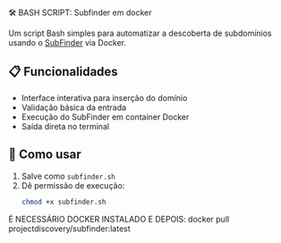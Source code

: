  🛠️ BASH SCRIPT: Subfinder em docker

Um script Bash simples para automatizar a descoberta de subdomínios usando o [SubFinder](https://github.com/projectdiscovery/subfinder) via Docker.

## 📋 Funcionalidades
- Interface interativa para inserção do domínio
- Validação básica da entrada
- Execução do SubFinder em container Docker
- Saída direta no terminal

## 🚀 Como usar
1. Salve como `subfinder.sh`
2. Dê permissão de execução:
   ```bash
   chmod +x subfinder.sh

É NECESSÁRIO DOCKER INSTALADO E DEPOIS: 
docker pull projectdiscovery/subfinder:latest
